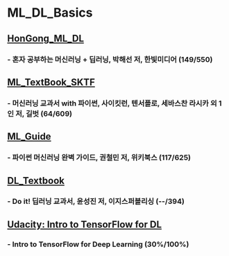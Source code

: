 # ML_DL_Basics

## <a href = "https://github.com/KevinTheRainmaker/ML_DL_Basics/HonGong_ML_DL">HonGong_ML_DL</a>
### - 혼자 공부하는 머신러닝 + 딥러닝, 박해선 저, 한빛미디어 (149/550)

## <a href = "https://github.com/KevinTheRainmaker/ML_DL_Basics/ML_TextBook_SKTF">ML_TextBook_SKTF</a>
### - 머신러닝 교과서 with 파이썬, 사이킷런, 텐서플로, 세바스찬 라시카 외 1인 저, 길벗 (64/609)

## <a href = "https://github.com/KevinTheRainmaker/ML_DL_Basics/ML_Guide">ML_Guide</a>
### - 파이썬 머신러닝 완벽 가이드, 권철민 저, 위키북스 (117/625)

## <a href = "https://github.com/KevinTheRainmaker/ML_DL_Basics/DL_Textbook">DL_Textbook</a>
### - Do it! 딥러닝 교과서, 윤성진 저, 이지스퍼블리싱 (--/394)

## <a href = "https://github.com/KevinTheRainmaker/ML_DL_Basics/tree/master/Udacity:%20Intro%20to%20TensorFlow%20for%20DL">Udacity: Intro to TensorFlow for DL</a>
### - Intro to TensorFlow for Deep Learning (30%/100%)
